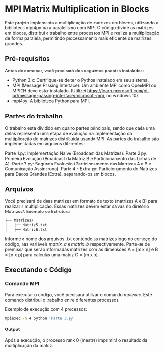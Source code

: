 # MPI Matrix Multiplication in Blocks
Este projeto implementa a multiplicação de matrizes em blocos, utilizando a biblioteca mpi4py para paralelismo com MPI. O código divide as matrizes em blocos, distribui o trabalho entre processos MPI e realiza a multiplicação de forma paralela, permitindo processamento mais eficiente de matrizes grandes.

## Pré-requisitos
Antes de começar, você precisará dos seguintes pacotes instalados:

- Python 3.x: Certifique-se de ter o Python instalado em seu sistema.
- MPI (Message Passing Interface): Um ambiente MPI como OpenMPI ou MPICH deve estar instalado. (Utilizei https://learn.microsoft.com/pt-br/message-passing-interface/microsoft-mpi, no windows 10)
- mpi4py: A biblioteca Python para MPI.

## Partes do trabalho
O trabalho está dividido em quatro partes principais, sendo que cada uma delas representa uma etapa de evolução na implementação da multiplicação de matrizes distribuída usando MPI. As partes do trabalho são implementadas em arquivos diferentes:

Parte 1.py: Implementação Naive (Broadcast das Matrizes).
Parte 2.py: Primeira Evolução (Broadcast da Matriz B e Particionamento das Linhas de A).
Parte 3.py: Segunda Evolução (Particionamento das Matrizes A e B e Comunicação Assíncrona).
Parte 4 - Extra.py: Particionamento de Matrizes para Dados Grandes (Extra), separando-os em blocos.

## Arquivos
Você precisará de duas matrizes em formato de texto (matrizes A e B) para realizar a multiplicação. Essas matrizes devem estar salvas no diretório Matrizes/.
Exemplo de Estrutura:

```bash
├── Matrizes/
│   ├── Matriz5.txt
│   ├── Matriz6.txt
```

Informe o nome dos arquivos .txt contendo as matrizes logo no começo do código, nas variáveis *matrix_a* e *matrix_b* respectivamente.
Parte-se de premissa que serão informadas matrizes com as dimensões A = [m x n]  e B = [n x p]  para calculas uma matriz C = [m x p].

## Executando o Código
### Comando MPI
Para executar o código, você precisará utilizar o comando *mpiexec*. Este comando distribui o trabalho entre diferentes processos.

Exemplo de execução com 4 processos:
```bash
mpiexec -n 4 python 'Parte 3.py'
```

#### Output
Após a execução, o processo rank 0 (mestre) imprimirá o resultado da multiplicação da matriz.
